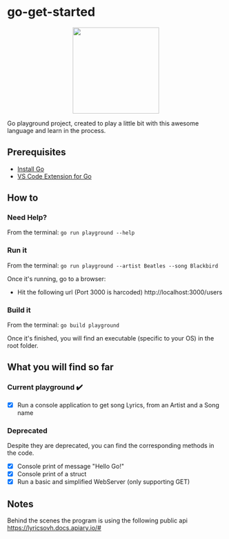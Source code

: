 # go-get-started
<p align="center">
  <img height="200" src="https://pilsniak.com/wp-content/uploads/2017/04/golang.jpg">
</p>
Go playground project, created to play a little bit with this awesome language and learn in the process.

## Prerequisites
- [Install Go](https://golang.org/)
- [VS Code Extension for Go](https://github.com/microsoft/vscode-go)

## How to

### Need Help?
From the terminal: `go run playground --help`

### Run it
From the terminal: `go run playground --artist Beatles --song Blackbird`

Once it's running, go to a browser:
- Hit the following url (Port 3000 is harcoded) http://localhost:3000/users

### Build it
From the terminal: `go build playground`

Once it's finished, you will find an executable (specific to your OS) in the root folder.

## What you will find so far

### Current playground :heavy_check_mark:
- [x] Run a console application to get song Lyrics, from an Artist and a Song name

### Deprecated
Despite they are deprecated, you can find the corresponding methods in the code.
- [x] Console print of message "Hello Go!"
- [x] Console print of a struct
- [x] Run a basic and simplified WebServer (only supporting GET)

## Notes
Behind the scenes the program is using the following public api https://lyricsovh.docs.apiary.io/#
